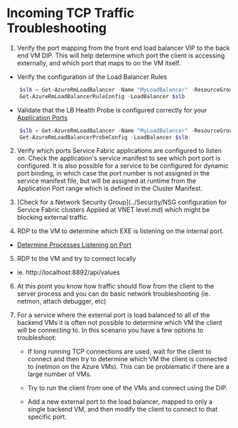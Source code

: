 # Incoming TCP Traffic Troubleshooting

1.  Verify the port mapping from the front end load balancer VIP to the back end VM DIP. This will help determine which port the client is accessing externally, and which port that maps to on the VM itself.

- Verify the configuration of the Load Balancer Rules 
```PowerShell
    $slb = Get-AzureRmLoadBalancer -Name "MyLoadBalancer" -ResourceGroupName "MyResourceGroup"
    Get-AzureRmLoadBalancerRuleConfig -LoadBalancer $slb
```

- Validate that the LB Health Probe is configured correctly for your [Application Ports](https://docs.microsoft.com/en-us/azure/service-fabric/service-fabric-cluster-upgrade#application-ports)
```PowerShell
    $slb = Get-AzureRmLoadBalancer -Name "MyLoadBalancer" -ResourceGroupName "MyResourceGroup"
    Get-AzureRmLoadBalancerProbeConfig -LoadBalancer $slb
```

2. Verify which ports Service Fabric applications are configured to listen on. Check the application's service manifest to see which port port is configured. It is also possible for a service to be configured for dynamic port binding, in which case the port number is not assigned in the service manifest file, but will be assigned at runtime from the Application Port range which is defined in the Cluster Manifest.

3. [Check for a Network Security Group](../Security/NSG configuration for Service Fabric clusters Applied at VNET level.md) which might be blocking external traffic.

4. RDP to the VM to determine which EXE is listening on the internal port.

- [Determine Processes Listening on Port](../Cluster/Determine%20Process%20Listening%20on%20Port.md)

5. RDP to the VM and try to connect locally 

- ie. http://localhost:8892/api/values

6. At this point you know how traffic should flow from the client to the server process and you can do basic network troubleshooting (ie. netmon, attach debugger, etc)

7. For a service where the external port is load balanced to all of the backend VMs it is often not possible to determine which VM the client will be connecting to. In this scenario you have a few options to troubleshoot:

    - If long running TCP connections are used, wait for the client to connect and then try to determine which VM the client is connected to (netmon on the Azure VMs). This can be problematic if there are a large number of VMs.

    - Try to run the client from one of the VMs and connect using the DIP.

    - Add a new external port to the load balancer, mapped to only a single backend VM, and then modify the client to connect to that specific port.

